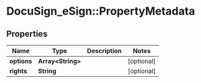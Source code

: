 # DocuSign_eSign::PropertyMetadata

## Properties
Name | Type | Description | Notes
------------ | ------------- | ------------- | -------------
**options** | **Array&lt;String&gt;** |  | [optional] 
**rights** | **String** |  | [optional] 


